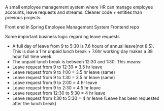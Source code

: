 A small employee management system where HR can manage employee accounts, leave requests and streams. Cleaner code + entities than previous projects

Front end in Spring Employee Management System Frontend repo

Some important business logic regarding leave requests

-  A full day of leave from 9 to 5:30 is 7.6 hours of annual leave(not 8.5). This is due a 1 hr unpaid lunch break + 7.6hr working day makes a 38 hour full time week.
-  The unpaid lunch break is between 12:30 and 1:30. This means:
-  Leave request from 9 to 12:30 = 3.5 hr leave
-  Leave request from 9 to 1:00 = 3.5 hr leave (same)
-  Leave request from 9 to 1:30 = 3.5 hr leave (same)
-  Leave request from 9 to 2:00 = 4 hr leave
-  Leave request from 9 to 2:30 = 4.5 hr leave
-  Leave request from 12:30 to 5:30 = 4 hr leave
-  Leave request from 1:30 to 5:30 = 4 hr leave (Leave has been requested after the lunch break)